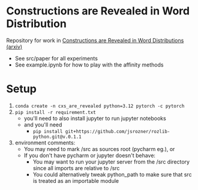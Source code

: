 # Constructions are Revealed in Word Distribution
Repository for work in [Constructions are Revealed in Word Distributions
(arxiv)](https://arxiv.org/abs/2503.06048)

- See src/paper for all experiments
- See example.ipynb for how to play with the affinity methods

# Setup
1. `conda create -n cxs_are_revealed python=3.12 pytorch -c pytorch`
2. `pip install -r requirement.txt`
   - you'll need to also install jupyter to run jupyter notebooks
   - and you'll need
       - `pip install git+https://github.com/jsrozner/rozlib-python.git@v.0.1.1`
3. environment comments:
   - You may need to mark /src as sources root (pycharm eg.), or 
   - If you don't have pycharm or jupyter doesn't behave:
       - You may want to run your jupyter server from the /src directory since all
       imports are relative to /src 
       - You could alternatively tweak python_path to make sure that src is treated
        as an importable module
    